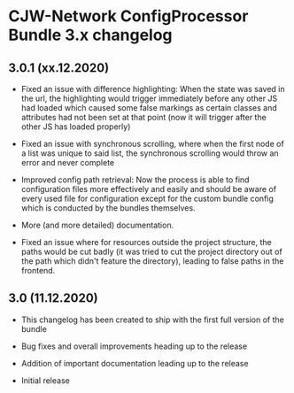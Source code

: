 # CJW-Network ConfigProcessor Bundle 3.x changelog

## 3.0.1 (xx.12.2020)

* Fixed an issue with difference highlighting: When the state was saved in the url,
  the highlighting would trigger immediately before any other JS had loaded which caused
  some false markings as certain classes and attributes had not been set at that point (now
  it will trigger after the other JS has loaded properly)

* Fixed an issue with synchronous scrolling, where when the first node of a list was unique
  to said list, the synchronous scrolling would throw an error and never complete

* Improved config path retrieval: Now the process is able to find configuration files more effectively
  and easily and should be aware of every used file for configuration except for the custom bundle config
  which is conducted by the bundles themselves.

* More (and more detailed) documentation.

* Fixed an issue where for resources outside the project structure, the paths would be
  cut badly (it was tried to cut the project directory out of the path which didn't feature
  the directory), leading to false paths in the frontend.

## 3.0 (11.12.2020)

* This changelog has been created to ship with the first full version of the bundle

* Bug fixes and overall improvements heading up to the release

* Addition of important documentation leading up to the release

* Initial release

